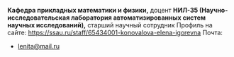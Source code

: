 **Кафедра прикладных математики и физики,** доцент
**НИЛ-35 (Научно-исследовательская лаборатория автоматизированных систем научных исследований),** старший научный сотрудник
Профиль на сайте: 
https://ssau.ru/staff/65434001-konovalova-elena-igorevna
Почта:
- lenita@mail.ru